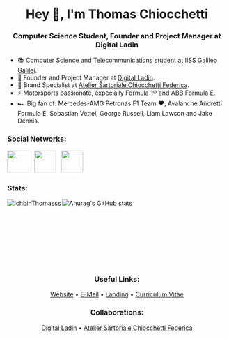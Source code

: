 <!-- Header -->
<h1 align="center">Hey 👋, I'm Thomas Chiocchetti</h1>
<h3 align="center">Computer Science Student, Founder and Project Manager at Digital Ladin</h1>

<!-- Bio -->
- 📚 Computer Science and Telecommunications student at <a href="http://iisgalilei.eu">IISS Galileo Galilei</a>.
- 🌱 Founder and Project Manager at <a href="https://digital-ladin.com">Digital Ladin</a>.
- 💼 Brand Specialist at <a href="https://sartoriatelierfc.com">Atelier Sartoriale Chiocchetti Federica</a>.
- ⚡ Motorsports passionate, expecially Formula 1&reg; and ABB Formula E.
- 🏎 Big fan of: Mercedes-AMG Petronas F1 Team ❤, Avalanche Andretti Formula E, Sebastian Vettel, George Russell, Liam Lawson and Jake Dennis.

<!-- Social Networks -->
<h3 align="left">Social Networks:</h3>
<a href="https://www.instagram.com/thomaschiocchetti" target="_blank"><img src="https://cdn2.iconfinder.com/data/icons/social-icons-33/128/Instagram-1024.png" width="50px" height="50px"></a>&nbsp;&nbsp;
<a href="https://linkedin.com/in/chiocchetti" target="_blank"><img src="https://cdn2.iconfinder.com/data/icons/social-media-2285/512/1_Linkedin_unofficial_colored_svg-1024.png" width="50px" height="50px"></a>&nbsp;&nbsp;
<a href="https://t.me/thomaschiocchetti" target="_blank"><img src="https://cdn3.iconfinder.com/data/icons/social-icons-33/512/Telegram-1024.png" width="50px" height="50px"></a>

<!-- Github related stuff -->
<br>
<div class="github-related-things">
<h3 align="left">Stats:</h3>

[![Anurag's GitHub stats](https://github-readme-stats.vercel.app/api?username=IchbinThomasss)](https://github.com/anuraghazra/github-readme-stats) &nbsp; <img align="left" src="https://github-readme-stats.vercel.app/api/top-langs?username=IchbinThomasss&show_icons=true&locale=en&layout=compact" alt="IchbinThomasss"/>
</div>
<br><br><br><br><br><br><br>
<!-- Useful Links -->
<div class="useful-links">
<h3 align="center">Useful Links:</h3>
<p align="center"><a href="https://thomaschiocchetti.de?utm_source=github&utm_medium=link&utm_campaign=social-campaign">Website</a> • <a href="mailto:info@thomaschiocchetti.de">E-Mail</a> • <a href="https://thomaschiocchetti.de/landing">Landing</a> • <a href="https://thomaschiocchetti.de/en/europass.pdf">Curriculum Vitae</a></p>
</div>
<!-- Collaborations -->
<h3 align="center">Collaborations:</h3>
<p align="center"><a href="https://digital-ladin.com?utm_source=thomaschiocchetti_github&utm_medium=link&utm_campaign=collaborations-campaign">Digital Ladin</a> • <a href="https://sartoriatelierfc.com?utm_source=thomaschiocchetti_github&utm_medium=link&utm_campaign=collaborations-campaign">Atelier Sartoriale Chiocchetti Federica</a>
